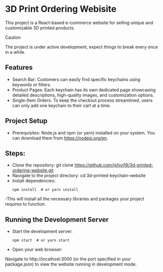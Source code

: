 # 3D Print Ordering Webisite
This project is a React-based e-commerce website for selling unique and customizable 3D printed products. 

> [!CAUTION]
>
> The project is under active development, expect things to break every once in a while.

## Features
- Search Bar: Customers can easily find specific keychains using keywords or filters.
- Product Pages: Each keychain has its own dedicated page showcasing detailed descriptions, high-quality images, and customization options.
- Single-Item Orders: To keep the checkout process streamlined, users can only add one keychain to their cart at a time.
## Project Setup
- Prerequisites:
Node.js and npm (or yarn) installed on your system. You can download them from https://nodejs.org/en.
## Steps:

- Clone the repository:
git clone https://github.com/jshivi19/3d-printed-ordering-website.git
- Navigate to the project directory:
cd 3d-printed-keychain-website
- Install dependencies:
  ```
  npm install  # or yarn install
  ```
-This will install all the necessary libraries and packages your project requires to function.
## Running the Development Server
- Start the development server:
  ```
  npm start  # or yarn start
  ```
- Open your web browser:

Navigate to http://localhost:3000 (or the port specified in your package.json) to view the website running in development mode.

